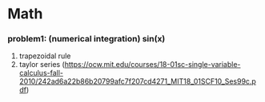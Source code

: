 # Math 

### problem1: (numerical integration) sin(x)
1. trapezoidal rule
2. taylor series (https://ocw.mit.edu/courses/18-01sc-single-variable-calculus-fall-2010/242ad6a22b86b20799afc7f207cd4271_MIT18_01SCF10_Ses99c.pdf)


